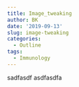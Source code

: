 ```yaml
---
title: Image_tweaking
author: BK
date: '2019-09-13'
slug: image-tweaking
categories:
  - Outline
tags:
  - Immunology
---
```

sadfasdf  asdfasdfa